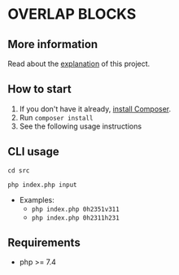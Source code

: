 # OVERLAP BLOCKS

## More information 
Read about the [explanation](EXPLICACION.md) of this project.

## How to start

1. If you don't have it already, [install Composer](https://getcomposer.org/download/).
2. Run `composer install`
3. See the following usage instructions

## CLI usage
`cd src`

`php index.php input`

- Examples:
    - `php index.php 0h2351v311`
    - `php index.php 0h2311h231`
    
## Requirements
- php >= 7.4